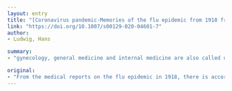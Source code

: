 ```yaml
---
layout: entry
title: "[Coronavirus pandemic-Memories of the flu epidemic from 1918 from a gynecological and obstetric perspective]"
link: "https://doi.org/10.1007/s00129-020-04601-7"
author:
- Ludwig, Hans

summary:
- "gynecology, general medicine and internal medicine are also called upon to be particularly vigilant. Pregnant women in the last trimester are to be classified as being particularly vulnerable. Physicians in several disciplines, e.g. gYnececology and general medicine are equally called upon. The symptoms, course and outcome all seem to show parallels. There is accordance with the present-day corona pandemic in 1918."

original:
- "From the medical reports on the flu epidemic in 1918, there is accordance with the present-day corona pandemic. The symptoms, course and outcome all seem to show parallels. Pregnant women in the last trimester are to be classified as being particularly vulnerable. Physicians in several disciplines, e.g. gynecology, general medicine and internal medicine are equally called upon to be particularly vigilant."
---
```


